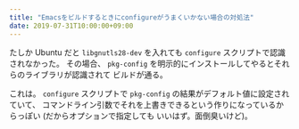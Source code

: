 ```yaml
---
title: "Emacsをビルドするときにconfigureがうまくいかない場合の対処法"
date: 2019-07-31T10:00:00+09:00
---
```


たしか Ubuntu だと `libgnutls28-dev` を入れても `configure` スクリプトで認識されなかった。
その場合、 `pkg-config` を明示的にインストールしてやるとそれらのライブラリが認識されて
ビルドが通る。

これは。 `configure` スクリプトで `pkg-config` の結果がデフォルト値に設定されていて、
コマンドライン引数でそれを上書きできるという作りになっているからっぽい (だからオプションで指定しても
いいはず。面倒臭いけど)。
